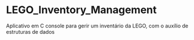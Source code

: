# LEGO_Inventory_Management
 Aplicativo em C console para gerir um inventário da LEGO, com o auxílio de estruturas de dados

